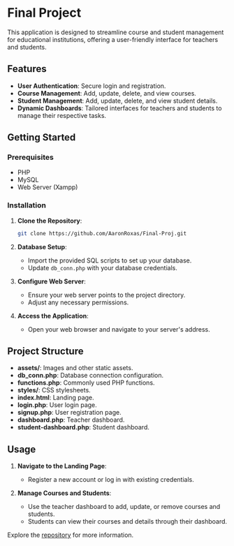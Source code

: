 # Final Project

This application is designed to streamline course and student management for educational institutions, offering a user-friendly interface for teachers and students.

## Features

- **User Authentication**: Secure login and registration.
- **Course Management**: Add, update, delete, and view courses.
- **Student Management**: Add, update, delete, and view student details.
- **Dynamic Dashboards**: Tailored interfaces for teachers and students to manage their respective tasks.

## Getting Started

### Prerequisites

- PHP
- MySQL
- Web Server (Xampp)

### Installation

1. **Clone the Repository**:
   ```sh
   git clone https://github.com/AaronRoxas/Final-Proj.git
   ```
2. **Database Setup**:
   - Import the provided SQL scripts to set up your database.
   - Update `db_conn.php` with your database credentials.

3. **Configure Web Server**:
   - Ensure your web server points to the project directory.
   - Adjust any necessary permissions.

4. **Access the Application**:
   - Open your web browser and navigate to your server's address.

## Project Structure

- **assets/**: Images and other static assets.
- **db_conn.php**: Database connection configuration.
- **functions.php**: Commonly used PHP functions.
- **styles/**: CSS stylesheets.
- **index.html**: Landing page.
- **login.php**: User login page.
- **signup.php**: User registration page.
- **dashboard.php**: Teacher dashboard.
- **student-dashboard.php**: Student dashboard.

## Usage

1. **Navigate to the Landing Page**:
   - Register a new account or log in with existing credentials.

2. **Manage Courses and Students**:
   - Use the teacher dashboard to add, update, or remove courses and students.
   - Students can view their courses and details through their dashboard.

Explore the [repository](https://github.com/AaronRoxas/Final-Proj) for more information.
